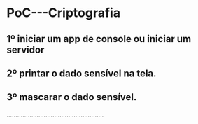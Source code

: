 # PoC---Criptografia

## 1º iniciar um app de console ou iniciar um servidor
## 2º printar o dado sensível na tela.
## 3º mascarar o dado sensível.
.......................................................

